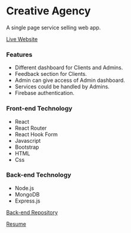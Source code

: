 # Creative Agency
A single page service selling web app. 

[Live Website](https://our-creative-agency.web.app/home)


### Features 
* Different dashboard for Clients and Admins.
* Feedback section for Clients.
* Admin can give access of  Admin dashboard.
* Services could be handled by Admins.
* Firebase authentication.

### Front-end Technology
* React
* React Router
* React Hook Form
* Javascript
* Bootstrap
* HTML
* Css

### Back-end Technology
* Node.js
* MongoDB
* Express.js

[Back-end Repository](https://github.com/farjana001/creative-agency-server)


[Resume](https://drive.google.com/file/d/1l-BxPeVAvRoGX8ZJbENxtGiR-8YqpaGN/view?usp=sharing)
